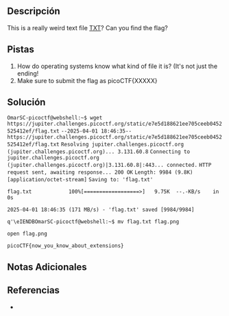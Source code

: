 ## Descripción

This is a really weird text file [TXT](https://jupiter.challenges.picoctf.org/static/e7e5d188621ee705ceeb0452525412ef/flag.txt)? Can you find the flag?
## Pistas

1. How do operating systems know what kind of file it is? (It's not just the ending!
2. Make sure to submit the flag as picoCTF{XXXXX}

## Solución

`OmarSC-picoctf@webshell:~$ wget https://jupiter.challenges.picoctf.org/static/e7e5d188621ee705ceeb0452525412ef/flag.txt`
`--2025-04-01 18:46:35--  https://jupiter.challenges.picoctf.org/static/e7e5d188621ee705ceeb0452525412ef/flag.txt`
`Resolving jupiter.challenges.picoctf.org (jupiter.challenges.picoctf.org)... 3.131.60.8`
`Connecting to jupiter.challenges.picoctf.org (jupiter.challenges.picoctf.org)|3.131.60.8|:443... connected.`
`HTTP request sent, awaiting response... 200 OK`
`Length: 9984 (9.8K) [application/octet-stream]`
`Saving to: 'flag.txt'`

`flag.txt            100%[==================>]   9.75K  --.-KB/s    in 0s`      

`2025-04-01 18:46:35 (171 MB/s) - 'flag.txt' saved [9984/9984]`

`q'\eIENDBOmarSC-picoctf@webshell:~$ mv flag.txt flag.png`

`open flag.png`

`picoCTF{now_you_know_about_extensions}`


## Notas Adicionales



## Referencias
- 

